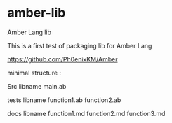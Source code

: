 # amber-lib
Amber Lang lib 

This is a first test of packaging lib for Amber Lang

https://github.com/Ph0enixKM/Amber

minimal structure : 

Src
	libname
		main.ab

tests
	libname
		function1.ab
		function2.ab

docs
	libname
		function1.md
		function2.md
		function3.md
